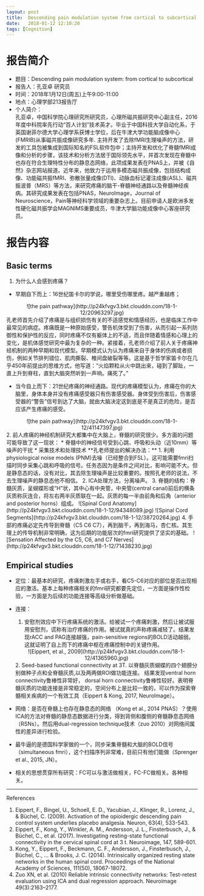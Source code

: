 ```yaml
---
layout: post
title:  Descending pain modulation system from cortical to subcortical
date:   2018-01-12 12:10:20
tags: [Cognition]
---
```


# 报告简介

* 题目：Descending pain modulation system: from cortical to subcortical
* 报告人：孔亚卓 研究员
* 时间：2018年1月12日(周五)上午9:00-11:00
* 地点：心理学部213报告厅
* 个人简介：  
孔亚卓，中国科学院心理研究所研究员，心理所磁共振研究中心副主任，2016年度中科院率先行动“百人计划”技术英才。毕业于中国科技大学自动化系，于英国谢菲尔德大学心理学系获博士学位，后在牛津大学功能脑成像中心(FMRIB)从事磁共振成像研究多年. 主持开发了去除fMRI生理噪声的方法，研发的工具包被集成到国际知名的FSL软件包中；主持开发和优化了脊髓fMRI成像和分析的步骤，该技术和分析方法居于国际领先水平，并首次发现在脊髓中也存在符合生理特性分布的静息态网络，此项成果发表在PNAS上，并被《自然》杂志网站报道。近年来，他致力于运用多模态磁共振成像，包括结构成像、功能磁共振fMRI、弥散张量成像(DTI)、动脉血标记灌注成像(ASL)、磁共振波普（MRS）等方法，来研究疼痛的脑干-脊髓神经通路以及脊髓神经疾病。其研究成果发表在包括PNAS，NeuroImage，Journal of Neuroscience，Pain等神经科学领域的重要杂志上。目前申请人是欧洲多发性硬化磁共振学会MAGNIMS重要成员，牛津大学脑功能成像中心客座研究员。

# 报告内容

## Basic terms
1. 为什么人会感到疼痛？
  * 早期自下而上：16世纪笛卡尔的学说，哪里受伤哪里疼。越严重越疼；
  <div align=center>
  ![the pain pathway](http://p24kfvgv3.bkt.clouddn.com/18-1-12/20963297.jpg)
  </div>
  孔老师首先介绍了疼痛是与组织损伤有关的不适感觉和情感经历，也是临床工作中最常见的病症。疼痛既是一种原始感受，警告机体受到了伤害，从而引起一系列防御性和保护性的反应，同时疼痛不仅有躯体上的不适，而且伴随着情感和心理上的变化，是机体感觉研究中最为复杂的一种。紧接着，孔老师介绍了前人关于疼痛神经机制的两种早期和现代模型。早期模式认为认为疼痛来自于身体的伤病或者损伤，例如关节排列错位、肌肉撕裂、椎间盘破裂等等。这是基于哲学家笛卡尔在几乎450年前提出的思维方式，他写道：“火焰颗粒从火中跳出来，碰到了脚趾，一直上升到脊柱，直到大脑突然听到一声响。痛死了。”

  * 当今自上而下：21世纪疼痛的神经通路。现代的疼痛模型认为，疼痛在你的大脑里，身体本身并没有疼痛感受器只有伤害感受器。身体受到伤害后，伤害感受器的“警告”信号到达了大脑，就由大脑决定这到底是不是真正的危险，是否应该产生疼痛的感受。
<div align=center>
![the pain pathway](http://p24kfvgv3.bkt.clouddn.com/18-1-12/41147397.jpg)
</div>
2. 前人疼痛的神经机制研究大都集中在大脑上，脊髓的研究很少。多方面的问题可能导致了这一现状：
  * 脊髓中的神经信号受到心跳、呼吸和头动（近10mm）等噪声的干扰
  * 采集技术和处理技术  
**孔老师提出的解决办法：**
  1. 利用physiological noise models (PNM)去噪（已经整合到FSL）。这可能需要fmri扫描时同步采集心跳和呼吸的信号。任务态因为是条件之间对比，影响可能不大。但是静息态的话，没有对比，其去除生理噪声是比较重要的。按照孔老师的说法，不去生理噪声的静息态他不相信。
  2. ICA处理方法，分离噪声。
3. 脊髓的结构：脊髓灰质，呈蝴蝶形或“H”状，其中心有中央管，中央管(central canal)前后的横条灰质称灰连合，将左右两半灰质联在一起。灰质的每一半由前角和后角（anterior and posterior horns）组成。
  ![Spinal Cord Anatomy](http://p24kfvgv3.bkt.clouddn.com/18-1-12/94348089.jpg)
  ![Spinal Cord Segments](http://p24kfvgv3.bkt.clouddn.com/18-1-12/38720264.jpg)
4. 手部的疼痛必定先传导到脊髓（C5 C6 C7），再到脑干，再到海马，杏仁核。其生理上的传导机制非常明确，这为后期的功能层次的fmri研究提供了坚实的基础。
  ![Sensation Affected by the C5, C6, and C7 Nerves](http://p24kfvgv3.bkt.clouddn.com/18-1-12/71438230.jpg)

## Empirical studies
* 定位：最基本的研究，疼痛刺激左手或右手，看C5-C6对应的部位是否出现相应的激活。基本上每种疼痛相关的fmri研究都要先定位，一方面是操作性检验，一方面是为后续的功能连接等高级分析做基础。

* 连接：
  1. 安慰剂效应中下行疼痛系统的激活。给被试一个疼痛刺激，然后让被试服用安慰剂，谎称有治疗疼痛的作用。被试就真的声称疼痛减轻了。结果发现rACC and PAG连接越强，pain-sensitive regions的BOLD活动越弱。这就证明了自上而下的疼痛中枢在疼痛控制中的关键作用。
  <div align=center>
  ![Eippert, et al., 2009](http://p24kfvgv3.bkt.clouddn.com/18-1-12/41365960.jpg)
  </div>
  2. Seed-based functional connectivity at 3T. 以脊髓灰质蝴蝶的四个翅膀分别做种子点和全脊髓灰质,以及两两做ROI做功能连接。 结果发现ventral horn connectivity鲁棒性非常好， dorsal horn connectivity鲁棒性较好。表明脊髓灰质的功能连接是非常稳定的，空间分布上是比较一致的，可以作为探索脊髓相关疾病的一个有效工具（Eippert & Kong, 2017, NeuroImage）。

* 网络：是否在脊髓上也存在静息态的网络 （Kong et al., 2014 PNAS）？使用ICA的方法对脊髓的静息态数据进行分类，得到背侧和腹侧的脊髓静息态网络（RSNs）。然后用dual-regression technique技术（zuo 2010）对网络间属性的差异进行检验。

* 最牛逼的是德国科学家做的一个，同步采集脊髓和大脑的BOLD信号（simultaneous fmri），这个扫描序列非常难，目前只有他们能做（Sprenger et al., 2015, JN）。
* 相关的思想贯穿所有研究：FC可以与激活做相关，FC-FC做相关。各种相关。

**********************************
References
1. Eippert, F., Bingel, U., Schoell, E. D., Yacubian, J., Klinger, R., Lorenz, J., & Büchel, C. (2009). Activation of the opioidergic descending pain control system underlies placebo analgesia. Neuron, 63(4), 533-543.
2. Eippert, F., Kong, Y., Winkler, A. M., Andersson, J. L., Finsterbusch, J., & Büchel, C., et al. (2017). Investigating resting-state functional connectivity in the cervical spinal cord at 3 t. Neuroimage, 147, 589-601.
3. Kong, Y., Eippert, F., Beckmann, C. F., Andersson, J., Finsterbusch, J., Büchel, C., ... & Brooks, J. C. (2014). Intrinsically organized resting state networks in the human spinal cord. Proceedings of the National Academy of Sciences, 111(50), 18067-18072.
4.  Zuo XN, et al. (2010) Reliable intrinsic connectivity networks: Test-retest evaluation using ICA and dual regression approach. Neuroimage 49(3):2163–2177.
